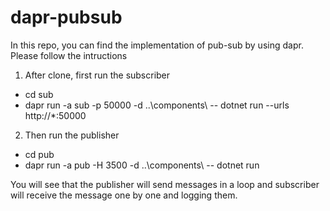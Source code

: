 # dapr-pubsub

In this repo, you can find the implementation of pub-sub by using dapr. Please follow the intructions

1. After clone, first run the subscriber 
- cd sub
- dapr run -a sub -p 50000 -d ..\components\ -- dotnet run --urls http://*:50000

2. Then run the publisher 
- cd pub
- dapr run -a pub -H 3500 -d ..\components\ -- dotnet run

You will see that the publisher will send messages in a loop and subscriber will receive the message one by one and logging them.
